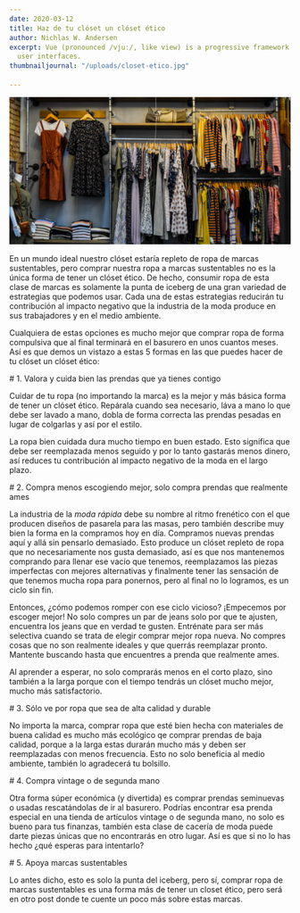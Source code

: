 ```yaml
---
date: 2020-03-12
title: Haz de tu clóset un clóset ético
author: Nichlas W. Andersen
excerpt: Vue (pronounced /vjuː/, like view) is a progressive framework for building
  user interfaces.
thumbnailjournal: "/uploads/closet-etico.jpg"

---
```

![](/uploads/closet-etico.jpg "Haz de tu clóset un clóset ético")

En un mundo ideal nuestro clóset estaría repleto de ropa de marcas sustentables, pero comprar nuestra ropa a marcas sustentables no es la única forma de tener un clóset ético. De hecho, consumir ropa de esta clase de marcas es solamente la punta de iceberg de una gran variedad de estrategias que podemos usar. Cada una de estas estrategias reducirán tu contribución al impacto negativo que la industria de la moda produce en sus trabajadores y en el medio ambiente.

Cualquiera de estas opciones es mucho mejor que comprar ropa de forma compulsiva que al final terminará en el basurero en unos cuantos meses. Así es que demos un vistazo a estas 5 formas en las que puedes hacer de tu clóset un clóset ético:

\# 1. Valora y cuida bien las prendas que ya tienes contigo

Cuidar de tu ropa (no importando la marca) es la mejor y más básica forma de tener un clóset ético. Repárala cuando sea necesario, láva a mano lo que debe ser lavado a mano, dobla de forma correcta las prendas pesadas en lugar de colgarlas y así por el estilo.

La ropa bien cuidada dura mucho tiempo en buen estado. Esto significa que debe ser reemplazada menos seguido y por lo tanto gastarás menos dinero, así reduces tu contribución al impacto negativo de la moda en el largo plazo.

\# 2. Compra menos escogiendo mejor, solo compra prendas que realmente ames

La industria de la _moda rápida_ debe su nombre al ritmo frenético con el que producen diseños de pasarela para las masas, pero también describe muy bien la forma en la compramos hoy en día. Compramos nuevas prendas aquí y allá sin pensarlo demasiado. Esto produce un clóset repleto de ropa que no necesariamente nos gusta demasiado, así es que nos mantenemos comprando para llenar ese vacío que tenemos, reemplazamos las piezas imperfectas con mejores alternativas y finalmente tener las sensación de que tenemos mucha ropa para ponernos, pero al final no lo logramos, es un ciclo sin fin.

Entonces, ¿cómo podemos romper con ese ciclo vicioso? ¡Empecemos por escoger mejor! No solo compres un par de jeans solo por que te ajusten, encuentra los jeans que en verdad te gusten. Entrénate para ser más selectiva cuando se trata de elegir comprar mejor ropa nueva. No compres cosas que no son realmente ideales y que querrás reemplazar pronto. Mantente buscando hasta que encuentres a prenda que realmente ames.

Al aprender a esperar, no solo comprarás menos en el corto plazo, sino también a la larga porque con el tiempo tendrás un clóset mucho mejor, mucho más satisfactorio.

\# 3. Sólo ve por ropa que sea de alta calidad y durable

No importa la marca, comprar ropa que esté bien hecha con materiales de buena calidad es mucho más ecológico qe comprar prendas de baja calidad, porque a la larga estas durarán mucho más y deben ser reemplazadas con menos frecuencia. Esto no solo beneficia al medio ambiente, también lo agradecerá tu bolsillo.

\# 4. Compra vintage o de segunda mano

Otra forma súper económica (y divertida) es comprar prendas seminuevas o usadas rescatándolas de ir al basurero. Podrías encontrar esa prenda especial en una tienda de artículos vintage o de segunda mano, no solo es bueno para tus finanzas, también esta clase de cacería de moda puede darte piezas únicas que no encontrarás en otro lugar. Así es que si no lo has hecho ¿qué esperas para intentarlo?

\# 5. Apoya marcas sustentables

Lo antes dicho, esto es solo la punta del iceberg, pero sí, comprar ropa de marcas sustentables es una forma más de tener un closet ético, pero será en otro post donde te cuente un poco más sobre estas marcas.